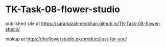# TK-Task-08-flower-studio

 published site at https://sarariazahmedkhan.github.io/TK-Task-08-flower-studio/

mokup at https://theflowerstudio.pk/product/just-for-you/
